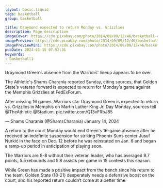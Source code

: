 ```yaml
---
layout: basic.liquid
tags: basketball
group: basketball

title: Draymond expected to return Monday vs. Grizzlies
description: Page description
imageCover: https://cdn.pixabay.com/photo/2014/09/09/12/46/basketball-440057_1280.jpg
imagePreview: https://cdn.pixabay.com/photo/2014/09/09/12/46/basketball-440057_1280.jpg
imagePreviewMini: https://cdn.pixabay.com/photo/2014/09/09/12/46/basketball-440057_1280.jpg
pubDate: 2024-01-15 07:52:31
keywords:
- Basketball1
---
```


Draymond Green's absence from the Warriors' lineup appears to be over.

The Athletic's Shams Charania reported Sunday, citing sources, that Golden State's veteran forward is expected to return for Monday's game against the Memphis Grizzlies at FedExForum.

After missing 16 games, Warriors star Draymond Green is expected to return vs. Grizzlies in Memphis on Martin Luther King Jr. Day Monday, sources tell @TheAthletic @Stadium. pic.twitter.com/Q13vFRbJ85

— Shams Charania (@ShamsCharania) January 14, 2024

A return to the court Monday would end Green's 16-game absence after he received an indefinite suspension for striking Phoenix Suns center Jusuf Nurkić in the face on Dec. 12 before he was reinstated on Jan. 6 and began a ramp-up period in anticipation of playing soon.

The Warriors are 8-8 without their veteran leader, who has averaged 9.7 points, 5.5 rebounds and 5.8 assists per game in 15 contests this season.

While Green has made a positive impact from the bench since his return to the team, Golden State (18-21) desperately needs a defensive boost on the court, and his reported return couldn’t come at a better time
